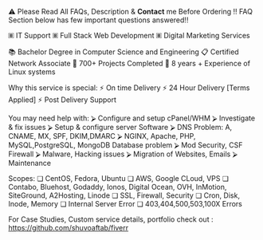 ⚠ Please Read All FAQs, Description & **Contact** me Before Ordering !!
FAQ Section below has few important questions answered!!

🞖 IT Support 🞖 Full Stack Web Development 🞖 Digital Marketing Services

📚 Bachelor Degree in Computer Science and Engineering
📋 Certified Network Associate
📒 700+ Projects Completed
📀 8 years + Experience of Linux systems

Why this service is special:
⚡ On time Delivery
⚡ 24 Hour Delivery [Terms Applied]
⚡ Post Delivery Support


You may need help with:
⮚ Configure and setup cPanel/WHM
⮚ Investigate & fix issues
⮚ Setup & configure server Software
⮚ DNS Problem: A, CNAME, MX, SPF, DKIM,DMARC
⮚ NGINX, Apache, PHP, MySQL,PostgreSQL, MongoDB Database problem
⮚ Mod Security, CSF Firewall
⮚ Malware, Hacking issues
⮚ Migration of Websites, Emails
⮚ Maintenance

Scopes:
❏ CentOS, Fedora, Ubuntu
❏ AWS, Google CLoud, VPS
❏ Contabo, Bluehost, Godaddy, Ionos, Digital Ocean, OVH, InMotion, SiteGround, A2Hosting, Linode
❏ SSL, Firewall, Security 
❏ Cron, Disk, Inode, Memory
❏ Internal Server Error
❏ 403,404,500,503,100X Errors


For Case Studies, Custom service details, portfolio check out :
https://github.com/shuvoaftab/fiverr
